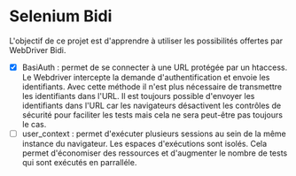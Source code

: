 # Selenium Bidi

L'objectif de ce projet est d'apprendre à utiliser les possibilités offertes par WebDriver Bidi.

- [x] BasiAuth : permet de se connecter à une URL protégée par un htaccess. Le Webdriver intercepte la demande d'authentification et envoie les identifiants. Avec cette méthode il n'est plus nécessaire de transmettre les identifiants dans l'URL. Il est toujours possible d'envoyer les identifiants dans l'URL car les navigateurs désactivent les contrôles de sécurité pour faciliter les tests mais cela ne sera peut-être pas toujours le cas.
- [ ] user_context : permet d'exécuter plusieurs sessions au sein de la même instance du navigateur. Les espaces d'exécutions sont isolés. Cela permet d'économiser des ressources et d'augmenter le nombre de tests qui sont exécutés en parralléle.
